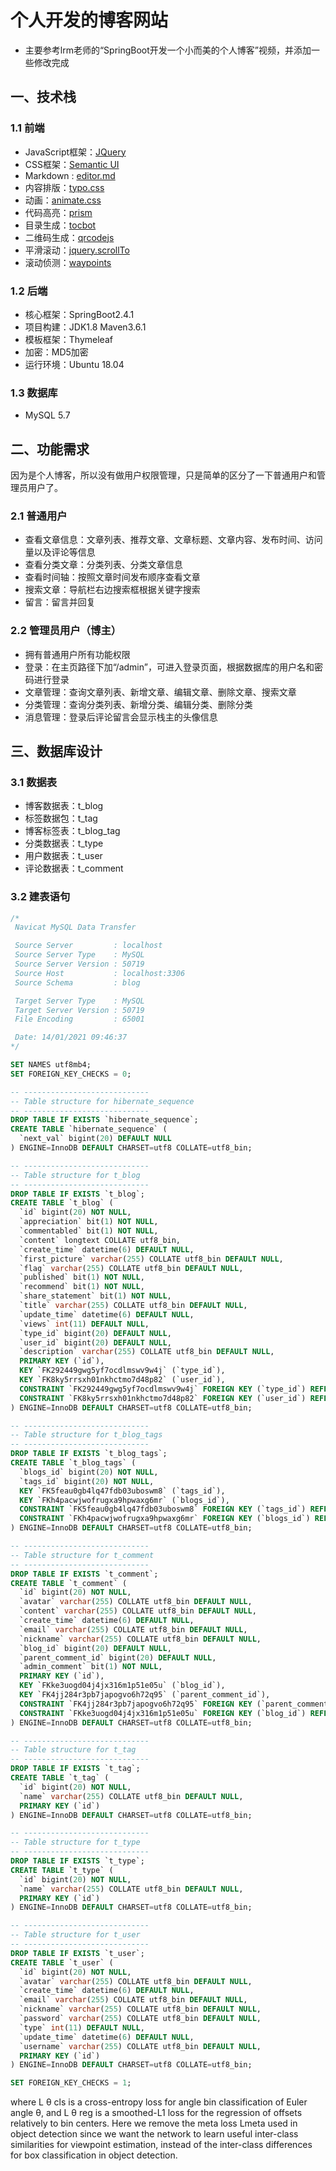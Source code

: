 # 个人开发的博客网站

* 主要参考lrm老师的“SpringBoot开发一个小而美的个人博客”视频，并添加一些修改完成

## 一、技术栈

### 1.1 前端

* JavaScript框架：[JQuery](https://jquery.com/)
* CSS框架：[Semantic UI](https://semantic-ui.com/)
* Markdown : [editor.md](https://pandao.github.io/editor.md/)
* 内容排版：[typo.css](https://github.com/sofish/typo.css)
* 动画：[animate.css](https://daneden.github.io/animate.css)
* 代码高亮：[prism](https://github.com/PrismJS/prism)
* 目录生成：[tocbot](https://tscanlin.github.io/tocbot/)
* 二维码生成：[qrcodejs](https://davidshimjs.github.io/qrcodejs/)
* 平滑滚动：[jquery.scrollTo](https://github.com/flesler/jquery.scrollTo)
* 滚动侦测：[waypoints](https://imakewebthings.com/waypoints/)

### 1.2 后端

* 核心框架：SpringBoot2.4.1
* 项目构建：JDK1.8    Maven3.6.1
* 模板框架：Thymeleaf
* 加密：MD5加密
* 运行环境：Ubuntu 18.04

### 1.3 数据库

* MySQL 5.7



## 二、功能需求

 因为是个人博客，所以没有做用户权限管理，只是简单的区分了一下普通用户和管理员用户了。

### 2.1 普通用户

- 查看文章信息：文章列表、推荐文章、文章标题、文章内容、发布时间、访问量以及评论等信息
- 查看分类文章：分类列表、分类文章信息
- 查看时间轴：按照文章时间发布顺序查看文章
- 搜索文章：导航栏右边搜索框根据关键字搜索
- 留言：留言并回复

### 2.2 管理员用户（博主）

- 拥有普通用户所有功能权限
- 登录：在主页路径下加“/admin”，可进入登录页面，根据数据库的用户名和密码进行登录
- 文章管理：查询文章列表、新增文章、编辑文章、删除文章、搜索文章
- 分类管理：查询分类列表、新增分类、编辑分类、删除分类
- 消息管理：登录后评论留言会显示栈主的头像信息



## 三、数据库设计

### 3.1 数据表

- 博客数据表：t_blog
- 标签数据包：t_tag
- 博客标签表：t_blog_tag
- 分类数据表：t_type
- 用户数据表：t_user
- 评论数据表：t_comment

### 3.2 建表语句

```sql
/*
 Navicat MySQL Data Transfer

 Source Server         : localhost
 Source Server Type    : MySQL
 Source Server Version : 50719
 Source Host           : localhost:3306
 Source Schema         : blog

 Target Server Type    : MySQL
 Target Server Version : 50719
 File Encoding         : 65001

 Date: 14/01/2021 09:46:37
*/

SET NAMES utf8mb4;
SET FOREIGN_KEY_CHECKS = 0;

-- ----------------------------
-- Table structure for hibernate_sequence
-- ----------------------------
DROP TABLE IF EXISTS `hibernate_sequence`;
CREATE TABLE `hibernate_sequence` (
  `next_val` bigint(20) DEFAULT NULL
) ENGINE=InnoDB DEFAULT CHARSET=utf8 COLLATE=utf8_bin;

-- ----------------------------
-- Table structure for t_blog
-- ----------------------------
DROP TABLE IF EXISTS `t_blog`;
CREATE TABLE `t_blog` (
  `id` bigint(20) NOT NULL,
  `appreciation` bit(1) NOT NULL,
  `commentabled` bit(1) NOT NULL,
  `content` longtext COLLATE utf8_bin,
  `create_time` datetime(6) DEFAULT NULL,
  `first_picture` varchar(255) COLLATE utf8_bin DEFAULT NULL,
  `flag` varchar(255) COLLATE utf8_bin DEFAULT NULL,
  `published` bit(1) NOT NULL,
  `recommend` bit(1) NOT NULL,
  `share_statement` bit(1) NOT NULL,
  `title` varchar(255) COLLATE utf8_bin DEFAULT NULL,
  `update_time` datetime(6) DEFAULT NULL,
  `views` int(11) DEFAULT NULL,
  `type_id` bigint(20) DEFAULT NULL,
  `user_id` bigint(20) DEFAULT NULL,
  `description` varchar(255) COLLATE utf8_bin DEFAULT NULL,
  PRIMARY KEY (`id`),
  KEY `FK292449gwg5yf7ocdlmswv9w4j` (`type_id`),
  KEY `FK8ky5rrsxh01nkhctmo7d48p82` (`user_id`),
  CONSTRAINT `FK292449gwg5yf7ocdlmswv9w4j` FOREIGN KEY (`type_id`) REFERENCES `t_type` (`id`),
  CONSTRAINT `FK8ky5rrsxh01nkhctmo7d48p82` FOREIGN KEY (`user_id`) REFERENCES `t_user` (`id`)
) ENGINE=InnoDB DEFAULT CHARSET=utf8 COLLATE=utf8_bin;

-- ----------------------------
-- Table structure for t_blog_tags
-- ----------------------------
DROP TABLE IF EXISTS `t_blog_tags`;
CREATE TABLE `t_blog_tags` (
  `blogs_id` bigint(20) NOT NULL,
  `tags_id` bigint(20) NOT NULL,
  KEY `FK5feau0gb4lq47fdb03uboswm8` (`tags_id`),
  KEY `FKh4pacwjwofrugxa9hpwaxg6mr` (`blogs_id`),
  CONSTRAINT `FK5feau0gb4lq47fdb03uboswm8` FOREIGN KEY (`tags_id`) REFERENCES `t_tag` (`id`),
  CONSTRAINT `FKh4pacwjwofrugxa9hpwaxg6mr` FOREIGN KEY (`blogs_id`) REFERENCES `t_blog` (`id`)
) ENGINE=InnoDB DEFAULT CHARSET=utf8 COLLATE=utf8_bin;

-- ----------------------------
-- Table structure for t_comment
-- ----------------------------
DROP TABLE IF EXISTS `t_comment`;
CREATE TABLE `t_comment` (
  `id` bigint(20) NOT NULL,
  `avatar` varchar(255) COLLATE utf8_bin DEFAULT NULL,
  `content` varchar(255) COLLATE utf8_bin DEFAULT NULL,
  `create_time` datetime(6) DEFAULT NULL,
  `email` varchar(255) COLLATE utf8_bin DEFAULT NULL,
  `nickname` varchar(255) COLLATE utf8_bin DEFAULT NULL,
  `blog_id` bigint(20) DEFAULT NULL,
  `parent_comment_id` bigint(20) DEFAULT NULL,
  `admin_comment` bit(1) NOT NULL,
  PRIMARY KEY (`id`),
  KEY `FKke3uogd04j4jx316m1p51e05u` (`blog_id`),
  KEY `FK4jj284r3pb7japogvo6h72q95` (`parent_comment_id`),
  CONSTRAINT `FK4jj284r3pb7japogvo6h72q95` FOREIGN KEY (`parent_comment_id`) REFERENCES `t_comment` (`id`),
  CONSTRAINT `FKke3uogd04j4jx316m1p51e05u` FOREIGN KEY (`blog_id`) REFERENCES `t_blog` (`id`)
) ENGINE=InnoDB DEFAULT CHARSET=utf8 COLLATE=utf8_bin;

-- ----------------------------
-- Table structure for t_tag
-- ----------------------------
DROP TABLE IF EXISTS `t_tag`;
CREATE TABLE `t_tag` (
  `id` bigint(20) NOT NULL,
  `name` varchar(255) COLLATE utf8_bin DEFAULT NULL,
  PRIMARY KEY (`id`)
) ENGINE=InnoDB DEFAULT CHARSET=utf8 COLLATE=utf8_bin;

-- ----------------------------
-- Table structure for t_type
-- ----------------------------
DROP TABLE IF EXISTS `t_type`;
CREATE TABLE `t_type` (
  `id` bigint(20) NOT NULL,
  `name` varchar(255) COLLATE utf8_bin DEFAULT NULL,
  PRIMARY KEY (`id`)
) ENGINE=InnoDB DEFAULT CHARSET=utf8 COLLATE=utf8_bin;

-- ----------------------------
-- Table structure for t_user
-- ----------------------------
DROP TABLE IF EXISTS `t_user`;
CREATE TABLE `t_user` (
  `id` bigint(20) NOT NULL,
  `avatar` varchar(255) COLLATE utf8_bin DEFAULT NULL,
  `create_time` datetime(6) DEFAULT NULL,
  `email` varchar(255) COLLATE utf8_bin DEFAULT NULL,
  `nickname` varchar(255) COLLATE utf8_bin DEFAULT NULL,
  `password` varchar(255) COLLATE utf8_bin DEFAULT NULL,
  `type` int(11) DEFAULT NULL,
  `update_time` datetime(6) DEFAULT NULL,
  `username` varchar(255) COLLATE utf8_bin DEFAULT NULL,
  PRIMARY KEY (`id`)
) ENGINE=InnoDB DEFAULT CHARSET=utf8 COLLATE=utf8_bin;

SET FOREIGN_KEY_CHECKS = 1;
```



where L θ cls is a cross-entropy loss for angle bin classification of Euler angle θ, and L θ reg is a smoothed-L1 loss for the regression of offsets relatively to bin centers. Here we remove the meta loss Lmeta used in object detection since we want the network to learn useful inter-class similarities for viewpoint estimation, instead of the inter-class differences for box classification in object detection.